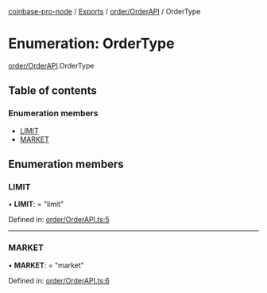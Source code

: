 [coinbase-pro-node](../../README.md) / [Exports](../../modules.md) / [order/OrderAPI](../../modules/order_orderapi.md) / OrderType

# Enumeration: OrderType

[order/OrderAPI](../../modules/order_orderapi.md).OrderType

## Table of contents

### Enumeration members

- [LIMIT](orderapi.ordertype.md#limit)
- [MARKET](orderapi.ordertype.md#market)

## Enumeration members

### LIMIT

• **LIMIT**: = "limit"

Defined in: [order/OrderAPI.ts:5](https://github.com/bennycode/coinbase-pro-node/blob/aa07e6d/src/order/OrderAPI.ts#L5)

---

### MARKET

• **MARKET**: = "market"

Defined in: [order/OrderAPI.ts:6](https://github.com/bennycode/coinbase-pro-node/blob/aa07e6d/src/order/OrderAPI.ts#L6)
